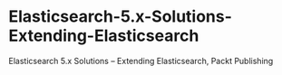 # Elasticsearch-5.x-Solutions-Extending-Elasticsearch
Elasticsearch 5.x Solutions – Extending Elasticsearch, Packt Publishing
